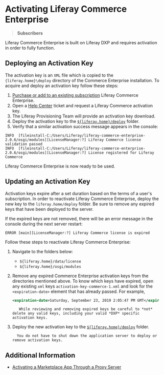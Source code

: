 # Activating Liferay Commerce Enterprise

> **Subscribers**

Liferay Commerce Enterprise is built on Liferay DXP and requires activation in order to fully function.

## Deploying an Activation Key

The activation key is an `XML` file which is copied to the `{liferay.home}\deploy` directory of the Commerce Enterprise installation. To acquire and deploy an activation key follow these steps:

1. [Purchase or add to an existing subscription](https://www.liferay.com/contact-sales) Liferay Commerce Enterprise.
1. Open a [Help Center](https://liferay-support.zendesk.com/agent/) ticket and request a Liferay Commerce activation key.
1. The Liferay Provisioning Team will provide an activation key download.
1. Deploy the activation key to the [`${liferay.home}/deploy`](https://learn.liferay.com/dxp/7.x/en/installation-and-upgrades/reference/liferay-home.html) folder.
1. Verify that a similar activation success message appears in the console:

```
INFO  [fileinstall-C:/Users/Liferay/liferay-commerce-enterprise-2.0.6/osgi/modules][LicenseManager:?] Liferay Commerce license validation passed
INFO  [fileinstall-C:/Users/Liferay/liferay-commerce-enterprise-2.0.6/osgi/modules][LicenseManager:?] License registered for Liferay Commerce
```

Liferay Commerce Enterprise is now ready to be used.

## Updating an Activation Key

Activation keys expire after a set duration based on the terms of a user's subscription. In order to reactivate Liferay Commerce Enterprise, deploy the new key to the `liferay.home/deploy` folder. Be sure to remove any expired keys that have been deployed to the server.

If the expired keys are not removed, there will be an error message in the console during the next server restart:

```
ERROR [main][LicenseManager:?] Liferay Commerce license is expired
```

Follow these steps to reactivate Liferay Commerce Enterprise:

1. Navigate to the folders below:

    * `${liferay.home}/data/license`
    * `${liferay.home}/osgi/modules`

1. Remove any expired Commerce Enterprise activation keys from the directories mentioned above. To know which keys have expired, open any existing `xml` keys `activation-key-commerce-1.xml` and look for the `<expiration-date>` element that has already passed. For example,

    ```xml
    <expiration-date>Saturday, September 23, 2019 2:05:47 PM GMT</expiration-date>
    ```

    ```warning::
       While reviewing and removing expired keys be careful to *not* delete any valid keys, including your valid *DXP* specific activation keys.
    ```

1. Deploy the new activation key to the [`${liferay.home}/deploy`](https://learn.liferay.com/dxp/7.x/en/installation-and-upgrades/reference/liferay-home.html) folder.

    ```tip::
      You do not have to shut down the application server to deploy or remove activation keys.
    ```

## Additional Information

* [Activating a Marketplace App Through a Proxy Server](https://help.liferay.com/hc/en-us/articles/360018427391)
